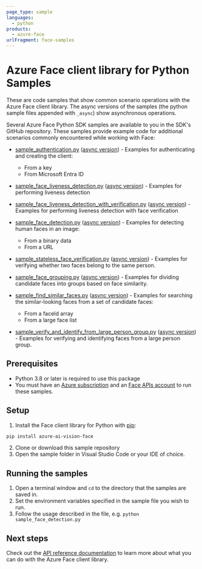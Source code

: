 ```yaml
---
page_type: sample
languages:
  - python
products:
  - azure-face
urlFragment: face-samples
---
```


# Azure Face client library for Python Samples

These are code samples that show common scenario operations with the Azure Face client library.
The async versions of the samples (the python sample files appended with `_async`) show asynchronous operations.

Several Azure Face Python SDK samples are available to you in the SDK's GitHub repository. These samples provide example code for additional scenarios commonly encountered while working with Face:

* [sample_authentication.py](https://github.com/Azure/azure-sdk-for-python/tree/main/sdk/face/azure-ai-vision-face/samples/sample_authentication.py) ([async version](https://github.com/Azure/azure-sdk-for-python/tree/main/sdk/face/azure-ai-vision-face/samples/sample_authentication_async.py)) - Examples for authenticating and creating the client:
    * From a key
    * From Microsoft Entra ID

* [sample_face_liveness_detection.py](https://github.com/Azure/azure-sdk-for-python/tree/main/sdk/face/azure-ai-vision-face/samples/sample_face_liveness_detection.py) ([async version](https://github.com/Azure/azure-sdk-for-python/tree/main/sdk/face/azure-ai-vision-face/samples/sample_face_liveness_detection_async.py)) - Examples for performing liveness detection

* [sample_face_liveness_detection_with_verification.py](https://github.com/Azure/azure-sdk-for-python/tree/main/sdk/face/azure-ai-vision-face/samples/sample_face_liveness_detection_with_verification.py) ([async version](https://github.com/Azure/azure-sdk-for-python/tree/main/sdk/face/azure-ai-vision-face/samples/sample_face_liveness_detection_with_verification_async.py)) - Examples for performing liveness detection with face verification

* [sample_face_detection.py](https://github.com/Azure/azure-sdk-for-python/tree/main/sdk/face/azure-ai-vision-face/samples/sample_face_detection.py) ([async version](https://github.com/Azure/azure-sdk-for-python/tree/main/sdk/face/azure-ai-vision-face/samples/sample_face_detection_async.py)) - Examples for detecting human faces in an image:
    * From a binary data
    * From a URL

* [sample_stateless_face_verification.py](https://github.com/Azure/azure-sdk-for-python/tree/main/sdk/face/azure-ai-vision-face/samples/sample_stateless_face_verification.py) ([async version](https://github.com/Azure/azure-sdk-for-python/tree/main/sdk/face/azure-ai-vision-face/samples/sample_stateless_face_verification_async.py)) - Examples for verifying whether two faces belong to the same person.

* [sample_face_grouping.py](https://github.com/Azure/azure-sdk-for-python/tree/main/sdk/face/azure-ai-vision-face/samples/sample_face_grouping.py) ([async version](https://github.com/Azure/azure-sdk-for-python/tree/main/sdk/face/azure-ai-vision-face/samples/sample_face_grouping_async.py)) - Examples for dividing candidate faces into groups based on face similarity.

* [sample_find_similar_faces.py](https://github.com/Azure/azure-sdk-for-python/tree/main/sdk/face/azure-ai-vision-face/samples/sample_find_similar_faces.py) ([async version](https://github.com/Azure/azure-sdk-for-python/tree/main/sdk/face/azure-ai-vision-face/samples/sample_find_similar_faces_async.py)) - Examples for searching the similar-looking faces from a set of candidate faces:
    * From a faceId array
    * From a large face list

* [sample_verify_and_identify_from_large_person_group.py](https://github.com/Azure/azure-sdk-for-python/tree/main/sdk/face/azure-ai-vision-face/samples/sample_verify_and_identify_from_large_person_group.py) ([async version](https://github.com/Azure/azure-sdk-for-python/tree/main/sdk/face/azure-ai-vision-face/samples/sample_verify_and_identify_from_large_person_group_async.py)) - Examples for verifying and identifying faces from a large person group.

## Prerequisites
* Python 3.8 or later is required to use this package
* You must have an [Azure subscription](https://azure.microsoft.com/free/) and an [Face APIs account](https://learn.microsoft.com/azure/ai-services/computer-vision/overview-identity)
to run these samples.

## Setup

1. Install the Face client library for Python with [pip](https://pypi.org/project/pip/):

```bash
pip install azure-ai-vision-face
```

2. Clone or download this sample repository
3. Open the sample folder in Visual Studio Code or your IDE of choice.

## Running the samples

1. Open a terminal window and `cd` to the directory that the samples are saved in.
2. Set the environment variables specified in the sample file you wish to run.
3. Follow the usage described in the file, e.g. `python sample_face_detection.py`

## Next steps

Check out the [API reference documentation](https://aka.ms/azsdk-python-face-ref) to learn more about what you can do
with the Azure Face client library.
